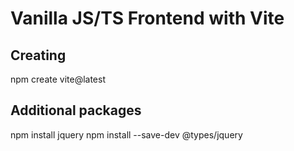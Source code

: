 # Vanilla JS/TS Frontend with Vite

## Creating

npm create vite@latest

## Additional packages

npm install jquery
npm install --save-dev @types/jquery


